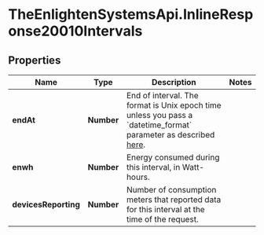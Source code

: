 # TheEnlightenSystemsApi.InlineResponse20010Intervals

## Properties

Name | Type | Description | Notes
------------ | ------------- | ------------- | -------------
**endAt** | **Number** | End of interval. The format is Unix epoch time unless you pass a &#x60;datetime_format&#x60; parameter as described [here](https://developer.enphase.com/docs#Datetimes). | 
**enwh** | **Number** | Energy consumed during this interval, in Watt-hours. | 
**devicesReporting** | **Number** | Number of consumption meters that reported data for this interval at the time of the request. | 


